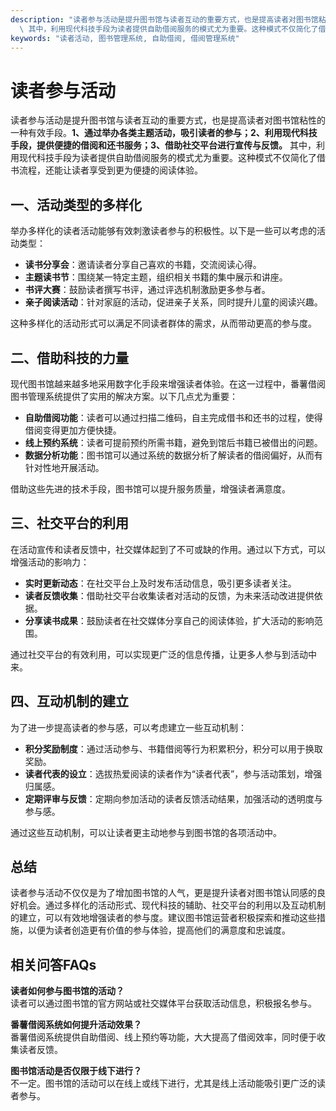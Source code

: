 ```yaml
---
description: "读者参与活动是提升图书馆与读者互动的重要方式，也是提高读者对图书馆粘性的一种有效手段。**1、通过举办各类主题活动，吸引读者的参与；2、利用现代科技手段，提供便捷的借阅和还书服务；3、借助社交平台进行宣传与反馈。**\
  \ 其中，利用现代科技手段为读者提供自助借阅服务的模式尤为重要。这种模式不仅简化了借书流程，还能让读者享受到更为便捷的阅读体验。"
keywords: "读者活动, 图书管理系统, 自助借阅, 借阅管理系统"
---
```

# 读者参与活动

读者参与活动是提升图书馆与读者互动的重要方式，也是提高读者对图书馆粘性的一种有效手段。**1、通过举办各类主题活动，吸引读者的参与；2、利用现代科技手段，提供便捷的借阅和还书服务；3、借助社交平台进行宣传与反馈。** 其中，利用现代科技手段为读者提供自助借阅服务的模式尤为重要。这种模式不仅简化了借书流程，还能让读者享受到更为便捷的阅读体验。

## **一、活动类型的多样化**

举办多样化的读者活动能够有效刺激读者参与的积极性。以下是一些可以考虑的活动类型：

- **读书分享会**：邀请读者分享自己喜欢的书籍，交流阅读心得。
- **主题读书节**：围绕某一特定主题，组织相关书籍的集中展示和讲座。
- **书评大赛**：鼓励读者撰写书评，通过评选机制激励更多参与者。
- **亲子阅读活动**：针对家庭的活动，促进亲子关系，同时提升儿童的阅读兴趣。

这种多样化的活动形式可以满足不同读者群体的需求，从而带动更高的参与度。

## **二、借助科技的力量**

现代图书馆越来越多地采用数字化手段来增强读者体验。在这一过程中，番薯借阅图书管理系统提供了实用的解决方案。以下几点尤为重要：

- **自助借阅功能**：读者可以通过扫描二维码，自主完成借书和还书的过程，使得借阅变得更加方便快捷。
- **线上预约系统**：读者可提前预约所需书籍，避免到馆后书籍已被借出的问题。
- **数据分析功能**：图书馆可以通过系统的数据分析了解读者的借阅偏好，从而有针对性地开展活动。

借助这些先进的技术手段，图书馆可以提升服务质量，增强读者满意度。

## **三、社交平台的利用**

在活动宣传和读者反馈中，社交媒体起到了不可或缺的作用。通过以下方式，可以增强活动的影响力：

- **实时更新动态**：在社交平台上及时发布活动信息，吸引更多读者关注。
- **读者反馈收集**：借助社交平台收集读者对活动的反馈，为未来活动改进提供依据。
- **分享读书成果**：鼓励读者在社交媒体分享自己的阅读体验，扩大活动的影响范围。

通过社交平台的有效利用，可以实现更广泛的信息传播，让更多人参与到活动中来。

## **四、互动机制的建立**

为了进一步提高读者的参与感，可以考虑建立一些互动机制：

- **积分奖励制度**：通过活动参与、书籍借阅等行为积累积分，积分可以用于换取奖励。
- **读者代表的设立**：选拔热爱阅读的读者作为“读者代表”，参与活动策划，增强归属感。
- **定期评审与反馈**：定期向参加活动的读者反馈活动结果，加强活动的透明度与参与感。

通过这些互动机制，可以让读者更主动地参与到图书馆的各项活动中。

## **总结**

读者参与活动不仅仅是为了增加图书馆的人气，更是提升读者对图书馆认同感的良好机会。通过多样化的活动形式、现代科技的辅助、社交平台的利用以及互动机制的建立，可以有效地增强读者的参与度。建议图书馆运营者积极探索和推动这些措施，以便为读者创造更有价值的参与体验，提高他们的满意度和忠诚度。

## 相关问答FAQs

**读者如何参与图书馆的活动？**  
读者可以通过图书馆的官方网站或社交媒体平台获取活动信息，积极报名参与。

**番薯借阅系统如何提升活动效果？**  
番薯借阅系统提供自助借阅、线上预约等功能，大大提高了借阅效率，同时便于收集读者反馈。

**图书馆活动是否仅限于线下进行？**  
不一定。图书馆的活动可以在线上或线下进行，尤其是线上活动能吸引更广泛的读者参与。
